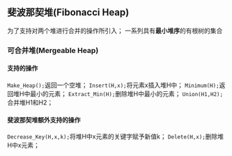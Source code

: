 ## 斐波那契堆(Fibonacci Heap)
为了支持对两个堆进行合并的操作所引入；
一系列具有**最小堆序**的有根树的集合
### 可合并堆(Mergeable Heap)
#### 支持的操作
`Make_Heap();`返回一个空堆；
`Insert(H,x);`将元素x插入堆H中；
`Minimum(H);`返回堆H中最小的元素；
`Extract_Min(H);`删除堆H中最小的元素；
`Union(H1,H2);`合并堆H1和H2；

#### 斐波那契堆额外支持的操作
`Decrease_Key(H,x,k);`将堆H中x元素的关键字赋予新值k；
`Delete(H,x);`删除堆H中x元素；